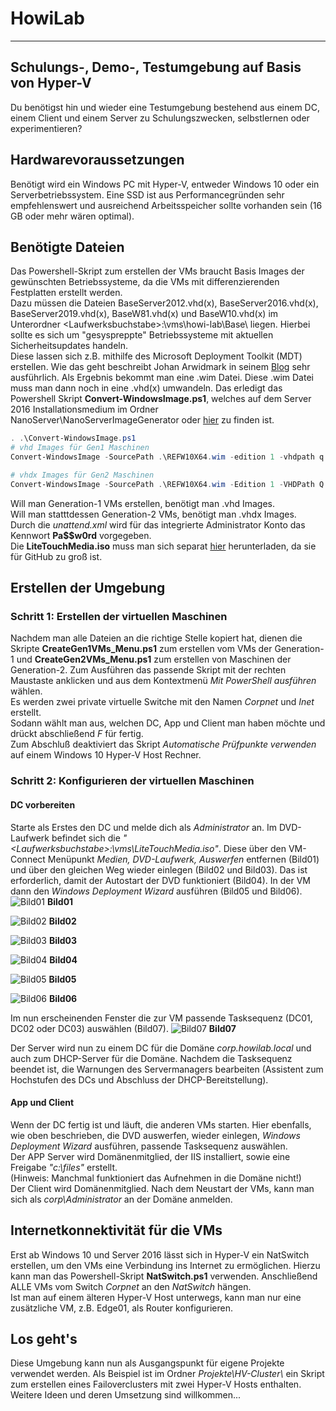 # HowiLab

---

## Schulungs-, Demo-, Testumgebung auf Basis von Hyper-V

Du benötigst hin und wieder eine Testumgebung bestehend aus einem DC, einem Client und einem Server zu Schulungszwecken, selbstlernen oder experimentieren?

## Hardwarevoraussetzungen

Benötigt wird ein Windows PC mit Hyper-V, entweder Windows 10 oder ein Serverbetriebssystem. Eine SSD ist aus Performancegründen sehr empfehlenswert und ausreichend Arbeitsspeicher sollte vorhanden sein (16 GB oder mehr wären optimal).

## Benötigte Dateien

Das Powershell-Skript zum erstellen der VMs braucht Basis Images der gewünschten Betriebssysteme, da die VMs mit differenzierenden Festplatten erstellt werden.  
Dazu müssen die Dateien BaseServer2012.vhd(x), BaseServer2016.vhd(x), BaseServer2019.vhd(x), BaseW81.vhd(x) und BaseW10.vhd(x) im Unterordner &lt;Laufwerksbuchstabe&gt;:\\vms\\howi-lab\\Base\\ liegen. Hierbei sollte es sich um "gesyspreppte" Betriebssysteme mit aktuellen Sicherheitsupdates handeln.  
Diese lassen sich z.B. mithilfe des Microsoft Deployment Toolkit (MDT) erstellen. Wie das geht beschreibt Johan Arwidmark in seinem [Blog](https://deploymentresearch.com/Research/Post/1676/Building-a-Windows-10-v1809-reference-image-using-Microsoft-Deployment-Toolkit-MDT) sehr ausführlich. Als Ergebnis bekommt man eine .wim Datei. Diese .wim Datei muss man dann noch in eine .vhd(x) umwandeln. Das erledigt das Powershell Skript **Convert-WindowsImage.ps1**, welches auf dem Server 2016 Installationsmedium im Ordner NanoServer\\NanoServerImageGenerator oder [hier](https://gallery.technet.microsoft.com/scriptcenter/Convert-WindowsImageps1-0fe23a8f) zu finden ist.

```powershell
. .\Convert-WindowsImage.ps1
# vhd Images für Gen1 Maschinen
Convert-WindowsImage -SourcePath .\REFW10X64.wim -edition 1 -vhdpath q:\wim2vhd\BaseW10.vhd -VHDFormat vhd -disklayout BIOS -UnattendPath Q:\vms\unattend.xml

# vhdx Images für Gen2 Maschinen
Convert-WindowsImage -SourcePath .\REFW10X64.wim -Edition 1 -VHDPath Q:\wim2vhd\BaseW10.vhdx -VHDFormat VHDX -DiskLayout UEFI -UnattendPath Q:\vms\unattend.xml
```

Will man Generation-1 VMs erstellen, benötigt man .vhd Images.  
Will man statttdessen Generation-2 VMs, benötigt man .vhdx Images.  
Durch die *unattend.xml* wird für das integrierte Administrator Konto das Kennwort **Pa$$w0rd** vorgegeben.  
Die **LiteTouchMedia.iso** muss man sich separat [hier](https://1drv.ms/u/s!AsFZQvazEgntgu93nnfuGs4JMov5DA) herunterladen, da sie für GitHub zu groß ist.

## Erstellen der Umgebung

### Schritt 1: Erstellen der virtuellen Maschinen

Nachdem man alle Dateien an die richtige Stelle kopiert hat, dienen die Skripte **CreateGen1VMs_Menu.ps1** zum erstellen vom VMs der Generation-1 und **CreateGen2VMs_Menu.ps1** zum erstellen von Maschinen der Generation-2. Zum Ausführen das passende Skript mit der rechten Maustaste anklicken und aus dem Kontextmenü *Mit PowerShell ausführen* wählen.  
Es werden zwei private virtuelle Switche mit den Namen *Corpnet* und *Inet* erstellt.  
Sodann wählt man aus, welchen DC, App und Client man haben möchte und drückt abschließend *F* für fertig.  
Zum Abschluß deaktiviert das Skript *Automatische Prüfpunkte verwenden* auf einem Windows 10 Hyper-V Host Rechner.

### Schritt 2: Konfigurieren der virtuellen Maschinen

#### DC vorbereiten

Starte als Erstes den DC und melde dich als *Administrator* an. Im DVD-Laufwerk befindet sich die *"&lt;Laufwerksbuchstabe&gt;:\vms\LiteTouchMedia.iso"*. Diese über den VM-Connect Menüpunkt *Medien, DVD-Laufwerk, Auswerfen* entfernen (Bild01) und über den gleichen Weg wieder einlegen (Bild02 und Bild03). Das ist erforderlich, damit der Autostart der DVD funktioniert (Bild04). In der VM dann den *Windows Deployment Wizard* ausführen (Bild05 und Bild06). 
![Bild01](/Bilder/Bild01.png)
**Bild01**

![Bild02](/Bilder/Bild02.png)
**Bild02**

![Bild03](/Bilder/Bild03.png)
**Bild03**

![Bild04](/Bilder/Bild04.png)
**Bild04**

![Bild05](/Bilder/Bild05.png)
**Bild05**

![Bild06](/Bilder/Bild06.png)
**Bild06**

Im nun erscheinenden Fenster die zur VM passende Tasksequenz (DC01, DC02 oder DC03) auswählen (Bild07).
![Bild07](/Bilder/Bild07.png)
**Bild07** 
 
Der Server wird nun zu einem DC für die Domäne *corp.howilab.local* und auch zum DHCP-Server für die Domäne. Nachdem die Tasksequenz beendet ist, die Warnungen des Servermanagers bearbeiten (Assistent zum Hochstufen des DCs und Abschluss der DHCP-Bereitstellung).

#### App und Client

Wenn der DC fertig ist und läuft, die anderen VMs starten. Hier ebenfalls, wie oben beschrieben, die DVD auswerfen, wieder einlegen, *Windows Deployment Wizard* ausführen, passende Tasksequenz auswählen.  
Der APP Server wird Domänenmitglied, der IIS installiert, sowie eine Freigabe *"c:\\files"* erstellt.  
(Hinweis: Manchmal funktioniert das Aufnehmen in die Domäne nicht!)  
Der Client wird Domänenmitglied.
Nach dem Neustart der VMs, kann man sich als *corp\Administrator* an der Domäne anmelden.

## Internetkonnektivität für die VMs

Erst ab Windows 10 und Server 2016 lässt sich in Hyper-V ein NatSwitch erstellen, um den VMs eine Verbindung ins Internet zu ermöglichen. Hierzu kann man das Powershell-Skript **NatSwitch.ps1** verwenden. Anschließend ALLE VMs vom Switch *Corpnet* an den *NatSwitch* hängen.  
Ist man auf einem älteren Hyper-V Host unterwegs, kann man nur eine zusätzliche VM, z.B. Edge01, als Router konfigurieren.

## Los geht's  

Diese Umgebung kann nun als Ausgangspunkt für eigene Projekte verwendet werden. Als Beispiel ist im Ordner *Projekte\\HV-Cluster\\* ein Skript zum erstellen eines Failoverclusters mit zwei Hyper-V Hosts enthalten.  
Weitere Ideen und deren Umsetzung sind willkommen...
